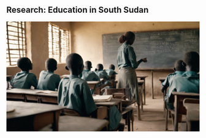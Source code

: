## Research: Education in South Sudan
<a href="https://njwsn.github.io/pages/education-south-sudan"> <img src="images/education-ss-sd.png"/> </a>


